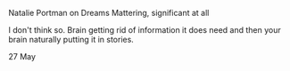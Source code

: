 Natalie Portman on Dreams Mattering, significant at all

I don't think so. Brain getting rid of information it does need and then your brain naturally putting it in stories.

27 May